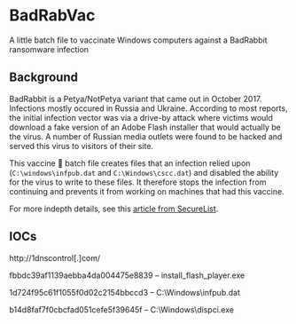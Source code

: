 # BadRabVac
A little batch file to vaccinate Windows computers against a BadRabbit ransomware infection

## Background
BadRabbit is a Petya/NotPetya  variant that came out in October 2017. Infections mostly occured in Russia and Ukraine. According to most reports, the initial infection vector was via a drive-by attack where victims would download a fake version of an Adobe Flash installer that would actually be the virus. A number of Russian media outlets were found to be hacked and served this virus to visitors of their site.

This vaccine :syringe: batch file creates files that an infection relied upon (`C:\windows\infpub.dat` and `C:\Windows\cscc.dat`) and disabled the ability for the virus to write to these files. It therefore stops the infection from continuing and prevents it from working on machines that had this vaccine.  

For more indepth details, see this [article from SecureList](https://securelist.com/bad-rabbit-ransomware/82851/).

## IOCs
http://1dnscontrol[.]com/

fbbdc39af1139aebba4da004475e8839 – install_flash_player.exe

1d724f95c61f1055f0d02c2154bbccd3 – C:\Windows\infpub.dat

b14d8faf7f0cbcfad051cefe5f39645f – C:\Windows\dispci.exe
